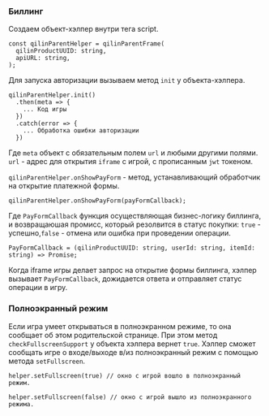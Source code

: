 ### Биллинг

Создаем объект-хэлпер внутри тега script.

```
const qilinParentHelper = qilinParentFrame(
  qilinProductUUID: string,
  apiURL: string,
);
```

Для запуска авторизации вызываем метод `init` у объекта-хэлпера.

```
qilinParentHelper.init()
  .then(meta => {
    ... Код игры
  })
  .catch(error => {
    ... Обработка ошибки авторизации
  })
```

Где `meta` объект с обязательным полем `url` и любыми другими полями. 
`url` - адрес для открытия `iframe` с игрой, с прописанным `jwt` токеном.

`qilinParentHelper.onShowPayForm` - метод, устанавливающий обработчик на открытие платежной формы.

```
qilinParentHelper.onShowPayForm(payFormCallback);
```

Где `PayFormCallback` функция осуществляющая бизнес-логику биллинга, и возвращаюшая промисс, который резолвится в статус покупки: `true` - успешно,`false` - отмена или ошибка при проведении операции.
```
PayFormCallback = (qilinProductUUID: string, userId: string, itemId: string) => Promise;
```

Когда iframe игры делает запрос на открытие формы биллинга, хэлпер вызывает `PayFormCallback`, дожидается ответа и отправляет статус операции в игру.

### Полноэкранный режим

Если игра умеет открываться в полноэкранном режиме, то она сообщает об этом родительской странице. При этом метод `checkFullscreenSupport` у объекта хэлпера вернет `true`.
Хэлпер сможет сообщать игре о входе/выходе в/из полноэкранный режим с помощью метода `setFullscreen`.

```
helper.setFullscreen(true) // окно с игрой вошло в полноэкранный режим.

helper.setFullscreen(false) // окно с игрой вышло из полноэкранного режима.
```
